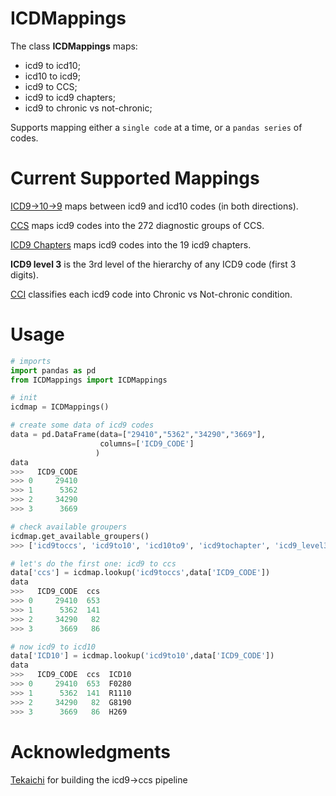 # ICDMappings
 
The class **ICDMappings** maps:
- icd9 to icd10;
- icd10 to icd9;
- icd9 to CCS;
- icd9 to icd9 chapters;
- icd9 to chronic vs not-chronic;

Supports mapping either a `single code` at a time, or a `pandas series` of codes.

# Current Supported Mappings

[ICD9->10->9](https://www.nber.org/research/data/icd-9-cm-and-icd-10-cm-and-icd-10-pcs-crosswalk-or-general-equivalence-mappings) maps between icd9 and icd10 codes (in both directions).

[CCS](https://www.hcup-us.ahrq.gov/toolssoftware/ccs/ccs.jsp) maps icd9 codes into the 272 diagnostic groups of CCS.

[ICD9 Chapters](https://icd.codes/icd9cm) maps icd9 codes into the 19 icd9 chapters.

**ICD9 level 3** is the 3rd level of the hierarchy of any ICD9 code (first 3 digits).

[CCI](https://www.hcup-us.ahrq.gov/toolssoftware/chronic/chronic.jsp) classifies each icd9 code into Chronic vs Not-chronic condition.


# Usage

```python
# imports
import pandas as pd
from ICDMappings import ICDMappings

# init
icdmap = ICDMappings()

# create some data of icd9 codes
data = pd.DataFrame(data=["29410","5362","34290","3669"],
                    columns=['ICD9_CODE']
                   )
data
>>>   ICD9_CODE
>>> 0     29410
>>> 1      5362
>>> 2     34290
>>> 3      3669

# check available groupers
icdmap.get_available_groupers()
>>> ['icd9toccs', 'icd9to10', 'icd10to9', 'icd9tochapter', 'icd9_level3', 'icd9tocci']

# let's do the first one: icd9 to ccs
data['ccs'] = icdmap.lookup('icd9toccs',data['ICD9_CODE'])
data
>>>   ICD9_CODE  ccs
>>> 0     29410  653
>>> 1      5362  141
>>> 2     34290   82
>>> 3      3669   86

# now icd9 to icd10
data['ICD10'] = icdmap.lookup('icd9to10',data['ICD9_CODE'])
data
>>>   ICD9_CODE  ccs  ICD10
>>> 0     29410  653  F0280
>>> 1      5362  141  R1110
>>> 2     34290   82  G8190
>>> 3      3669   86  H269
```

# Acknowledgments

[Tekaichi](https://github.com/Tekaichi) for building the icd9->ccs pipeline
